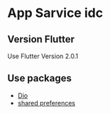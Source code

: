 # App Sarvice idc

## Version Flutter
Use Flutter Version 2.0.1 
## Use packages

- [Dio](https://pub.dev/packages/dio)
- [shared preferences](https://pub.dev/packages/shared_preferences)


